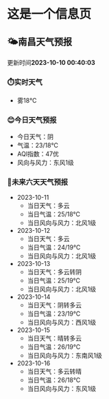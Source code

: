 # 这是一个信息页 
## 🌤️**南昌**天气预报
更新时间**2023-10-10 00:40:03**
### ⏱️实时天气
- 雾18℃
### 😊今日天气预报
- 今日天气：阴
- 气温：23/18℃
- AQI指数：47优
- 风向与风力：东风1级
### 🤩未来六天天气预报
- 2023-10-11
  - 当日天气：多云
  - 当日气温：25/18℃
  - 当日风向与风力：北风1级
- 2023-10-12
  - 当日天气：多云
  - 当日气温：24/19℃
  - 当日风向与风力：北风1级
- 2023-10-13
  - 当日天气：多云转阴
  - 当日气温：25/19℃
  - 当日风向与风力：北风1级
- 2023-10-14
  - 当日天气：阴转多云
  - 当日气温：23/19℃
  - 当日风向与风力：西风1级
- 2023-10-15
  - 当日天气：晴转多云
  - 当日气温：26/19℃
  - 当日风向与风力：东南风1级
- 2023-10-16
  - 当日天气：多云转晴
  - 当日气温：26/18℃
  - 当日风向与风力：东风1级

